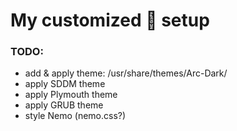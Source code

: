# My customized 󰣇 setup



### TODO:
- add & apply theme: /usr/share/themes/Arc-Dark/
- apply SDDM theme
- apply Plymouth theme
- apply GRUB theme
- style Nemo (nemo.css?)
